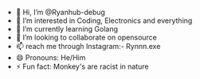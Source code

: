 - 👋 Hi, I’m @Ryanhub-debug
- 👀 I’m interested in Coding, Electronics and everything
- 🌱 I’m currently learning Golang
- 💞️ I’m looking to collaborate on opensource
- 📫 reach me through Instagram:- Rynnn.exe
- 😄 Pronouns: He/Him
- ⚡ Fun fact: Monkey's are racist in nature

<!---
Ryanhub-debug/Ryanhub-debug is a ✨ special ✨ repository because its `README.md` (this file) appears on your GitHub profile.
You can click the Preview link to take a look at your changes.
--->
